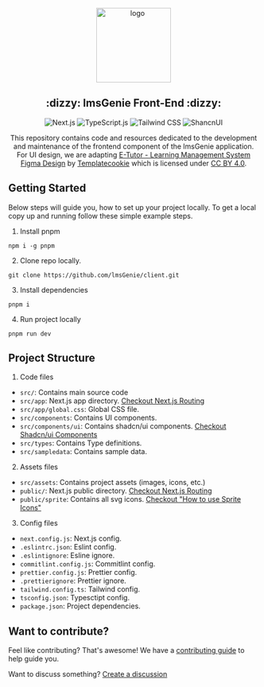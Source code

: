 <div align="center">
  <br>
  <img alt="logo" src="https://github.com/lmsGenie/client/assets/43786036/fda77759-f5dc-4578-b4b0-9417bedc3957" width="150"/>
  <h2> :dizzy: lmsGenie Front-End :dizzy:</h2>
  
![Next.js](https://img.shields.io/badge/next%20js-000000?style=for-the-badge&logo=nextdotjs&logoColor=white)
![TypeScript.js](https://img.shields.io/badge/TypeScript-007ACC?style=for-the-badge&logo=typescript&logoColor=white)
![Tailwind CSS](https://img.shields.io/badge/Tailwind_CSS-38B2AC?style=for-the-badge&logo=tailwind-css&logoColor=white)
![ShancnUI](https://img.shields.io/badge/Shadcn/ui-black)

This repository contains code and resources dedicated to the development and maintenance of the frontend component of the lmsGenie application. For UI design, we are adapting [E-Tutor - Learning Management System Figma Design](https://www.figma.com/community/file/1271304360859402063/e-tutor-learning-management-system-community) by [Templatecookie](https://www.figma.com/@templatecookie) which is licensed under [CC BY 4.0](https://creativecommons.org/licenses/by/4.0/).
</div>

## Getting Started
Below steps will guide you, how to set up your project locally. To get a local copy up and running follow these simple example steps.
1. Install pnpm
```
npm i -g pnpm
```
2. Clone repo locally.
```
git clone https://github.com/lmsGenie/client.git
```
3. Install dependencies
```
pnpm i
```
4. Run project locally
```
pnpm run dev
```

## Project Structure
1. Code files
- `src/`: Contains main source code
- `src/app`: Next.js app directory. [Checkout Next.js Routing](https://nextjs.org/docs/app/building-your-application/routing)
- `src/app/global.css`: Global CSS file.
- `src/components`: Contains UI components.
- `src/components/ui`: Contains shadcn/ui components. [Checkout Shadcn/ui Components](https://ui.shadcn.com/docs/components/accordion)
- `src/types`: Contains Type definitions.
- `src/sampledata`: Contains sample data.

2. Assets files
- `src/assets`: Contains project assets (images, icons, etc.)
- `public/`: Next.js public directory. [Checkout Next.js Routing](https://nextjs.org/docs/app/building-your-application/routing)
- `public/sprite`: Contains all svg icons. [Checkout "How to use Sprite Icons"](https://github.com/orgs/lmsGenie/discussions/41#discussioncomment-7049981)

3. Config files
- `next.config.js`: Next.js config.
- `.eslintrc.json`: Eslint config.
- `.eslintignore`: Esline ignore.
- `commitlint.config.js`: Commitlint config.
- `prettier.config.js`: Prettier config.
- `.prettierignore`: Prettier ignore.
- `tailwind.config.ts`: Tailwind config.
- `tsconfig.json`: Typesctipt config.
- `package.json`: Project dependencies.

## Want to contribute?
Feel like contributing? That's awesome! We have a [contributing guide](.github/CONTRIBUTING.md) to help guide you. 

Want to discuss something? [Create a discussion](https://github.com/orgs/lmsGenie/discussions/new/choose)
